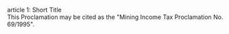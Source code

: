 article 1: Short Title  
This Proclamation may be cited as the &quot;Mining Income Tax Proclamation No. 69&#x2F;1995&quot;.  
<ul>
</ul>